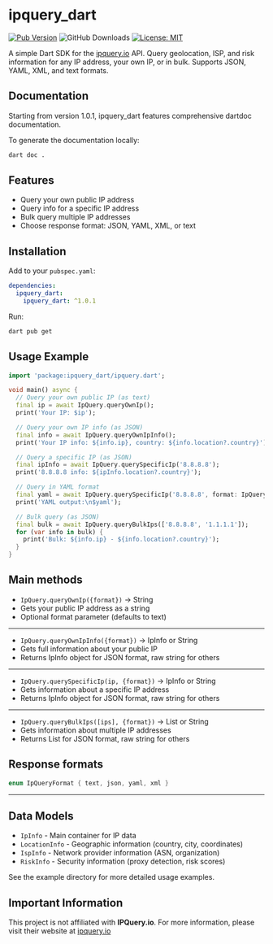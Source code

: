 # ipquery_dart

[![Pub Version](https://img.shields.io/pub/v/ipquery_dart)](https://pub.dev/packages/ipquery_dart)
![GitHub Downloads](https://img.shields.io/github/downloads/koke1997/ipquery-dart/total)
[![License: MIT](https://img.shields.io/badge/License-MIT-blue.svg)](https://opensource.org/licenses/MIT)


A simple Dart SDK for the [ipquery.io](https://ipquery.io) API. Query geolocation, ISP, and risk information for any IP address, your own IP, or in bulk. Supports JSON, YAML, XML, and text formats.

## Documentation

Starting from version 1.0.1, ipquery_dart features comprehensive dartdoc documentation.

To generate the documentation locally:

```bash
dart doc .
```

## Features
- Query your own public IP address
- Query info for a specific IP address
- Bulk query multiple IP addresses
- Choose response format: JSON, YAML, XML, or text

## Installation
Add to your `pubspec.yaml`:
```yaml
dependencies:
  ipquery_dart:
    ipquery_dart: ^1.0.1
```
Run:
```sh
dart pub get
```

###

## Usage Example
```dart
import 'package:ipquery_dart/ipquery.dart';

void main() async {
  // Query your own public IP (as text)
  final ip = await IpQuery.queryOwnIp();
  print('Your IP: $ip');

  // Query your own IP info (as JSON)
  final info = await IpQuery.queryOwnIpInfo();
  print('Your IP info: ${info.ip}, country: ${info.location?.country}');

  // Query a specific IP (as JSON)
  final ipInfo = await IpQuery.querySpecificIp('8.8.8.8');
  print('8.8.8.8 info: ${ipInfo.location?.country}');

  // Query in YAML format
  final yaml = await IpQuery.querySpecificIp('8.8.8.8', format: IpQueryFormat.yaml);
  print('YAML output:\n$yaml');

  // Bulk query (as JSON)
  final bulk = await IpQuery.queryBulkIps(['8.8.8.8', '1.1.1.1']);
  for (var info in bulk) {
    print('Bulk: ${info.ip} - ${info.location?.country}');
  }
}
```

## Main methods
- `IpQuery.queryOwnIp({format})` → String
- Gets your public IP address as a string
- Optional format parameter (defaults to text)
---
- `IpQuery.queryOwnIpInfo({format})` → IpInfo or String
- Gets full information about your public IP
- Returns IpInfo object for JSON format, raw string for others
---
- `IpQuery.querySpecificIp(ip, {format})` → IpInfo or String
- Gets information about a specific IP address
- Returns IpInfo object for JSON format, raw string for others
---
- `IpQuery.queryBulkIps([ips], {format})` → List<IpInfo> or String
- Gets information about multiple IP addresses
- Returns List<IpInfo> for JSON format, raw string for others

## Response formats
```dart
enum IpQueryFormat { text, json, yaml, xml }
```


---
## Data Models
- `IpInfo` - Main container for IP data
- `LocationInfo` - Geographic information (country, city, coordinates)
- `IspInfo` - Network provider information (ASN, organization)
- `RiskInfo` - Security information (proxy detection, risk scores)

See the example directory for more detailed usage examples.

## Important Information
This project is not affiliated with **IPQuery.io**. For more information, please visit their website at [ipquery.io](https://ipQuery.io/)
